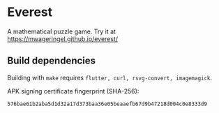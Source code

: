 # Everest

A mathematical puzzle game. Try it at https://mwageringel.github.io/everest/

## Build dependencies

Building with `make` requires `flutter, curl, rsvg-convert, imagemagick`.


APK signing certificate fingerprint (SHA-256):

    576bae61b2aba5d1d32a17d373baa36e05beaaefb67d9b47218d004c0e8333d9
